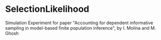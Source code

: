 # SelectionLikelihood
Simulation Experiment for paper "Accounting for dependent informative sampling in model-based finite population inference", by I. Molina and M. Ghosh
